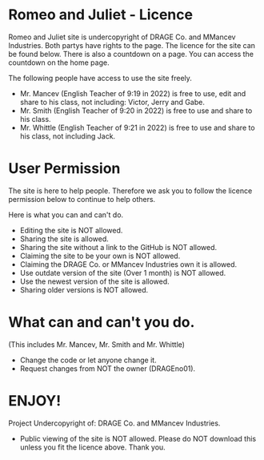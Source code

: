 # Romeo and Juliet - Licence

Romeo and Juliet site is undercopyright of DRAGE Co. and MMancev Industries. Both partys have rights to the page. The licence for the site can be found below. There is also a countdown on a page. You can access the countdown on the home page.

The following people have access to use the site freely.

- Mr. Mancev (English Teacher of 9:19 in 2022) is free to use, edit and share to his class, not including: Victor, Jerry and Gabe.
- Mr. Smith (English Teacher of 9:20 in 2022) is free to use and share to his class.
- Mr. Whittle (English Teacher of 9:21 in 2022) is free to use and share to his class, not including Jack.

# User Permission

The site is here to help people. Therefore we ask you to follow the licence permission below to continue to help others.

Here is what you can and can't do.

- Editing the site is NOT allowed.
- Sharing the site is allowed.
- Sharing the site without a link to the GitHub is NOT allowed.
- Claiming the site to be your own is NOT allowed.
- Claiming the DRAGE Co. or MMancev Industries own it is allowed.
- Use outdate version of the site (Over 1 month) is NOT allowed.
- Use the newest version of the site is allowed.
- Sharing older versions is NOT allowed.

# What can and can't you do.
(This includes Mr. Mancev, Mr. Smith and Mr. Whittle)

- Change the code or let anyone change it.
- Request changes from NOT the owner (DRAGEno01).

# ENJOY!
Project Undercopyright of: DRAGE Co. and MMancev Industries.

- Public viewing of the site is NOT allowed. Please do NOT download this unless you fit the licence above. Thank you.
